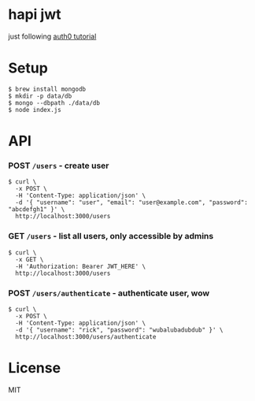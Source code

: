 # hapi jwt

just following [auth0 tutorial](https://auth0.com/blog/hapijs-authentication-secure-your-api-with-json-web-tokens/)

# Setup

```
$ brew install mongodb
$ mkdir -p data/db
$ mongo --dbpath ./data/db
$ node index.js
```

# API

### POST `/users` - create user

```
$ curl \
  -x POST \
  -H 'Content-Type: application/json' \
  -d '{ "username": "user", "email": "user@example.com", "password": "abcdefgh1" }' \
  http://localhost:3000/users
```

### GET `/users` - list all users, only accessible by admins

```
$ curl \
  -x GET \
  -H 'Authorization: Bearer JWT_HERE' \
  http://localhost:3000/users
```

### POST `/users/authenticate` - authenticate user, wow

```
$ curl \
  -x POST \
  -H 'Content-Type: application/json' \
  -d '{ "username": "rick", "password": "wubalubadubdub" }' \
  http://localhost:3000/users/authenticate
```

# License

MIT

